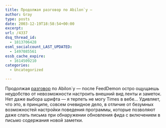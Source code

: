 ```yaml
---
title: Продолжая разговор по Abilon`у —
author: Gray
type: posts
date: 2003-12-19T18:58:54+00:00
excerpt:
url: /4337
dsq_thread_id:
  - 1813706428
esml_socialcount_LAST_UPDATED:
  - 1497085561
essb_cache_expire:
  - 1614509210
categories:
  - Uncategorized

---
```








Продолжая <a href="http://www.searchengines.ru/blog/archives/002584.html" target="_blank">разговор</a> по Abilon\`у &#8212; после FeedDemon остро ощущаешь неудобство от невозможности настроить внешний вид ленты и заметок. Нет даже выбора шрифта &#8212; я терпеть не могу Times в вебе&#8230; Удивляет, что это, в принципе, совсем очевидное дело, в отличие от безумных возможностей настройки поведения программы, которые позволяют даже слать письма при обнаружении обновления фида с включением в письмо содержания новой заметки.